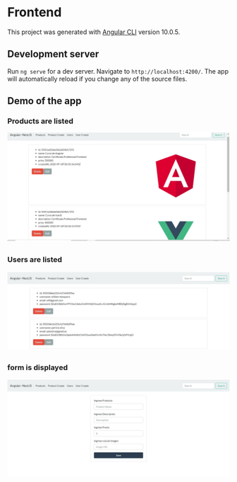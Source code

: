 # Frontend

This project was generated with [Angular CLI](https://github.com/angular/angular-cli) version 10.0.5.

## Development server

Run `ng serve` for a dev server. Navigate to `http://localhost:4200/`. The app will automatically reload if you change any of the source files.


## Demo of the app

### Products are listed
![](https://github.com/wjmmk/Frontend-Angular/blob/master/src/assets/Angular%20-%20NestJS.jpg)

##
### Users are listed
![](https://github.com/wjmmk/Frontend-Angular/blob/master/src/assets/Angular%20-%20NestJS%202.jpg)

## 
### form is displayed
![](https://github.com/wjmmk/Frontend-Angular/blob/master/src/assets/Angular%20-%20NestJS%203.jpg)

